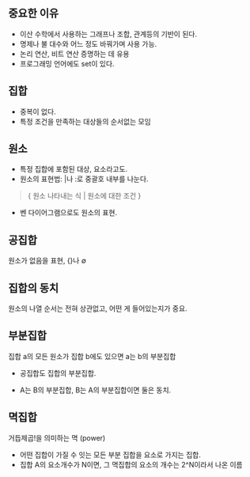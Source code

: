 ## 중요한 이유
- 이산 수학에서 사용하는 그래프나 조합, 관계등의 기반이 된다.
- 명제나 불 대수와 어느 정도 바꿔가며 사용 가능.
- 논리 연산, 비트 연산 증명하는 데 유용
- 프로그래밍 언어에도 set이 있다. 

## 집합
- 중복이 없다. 
- 특정 조건을 만족하는 대상들의 순서없는 모임

## 원소
- 특정 집합에 포함된 대상, 요소라고도.
- 원소의 표현법: |나 :로 중괄호 내부를 나눈다. 
> { 원소 나타내는 식 | 원소에 대한 조건 }
- 벤 다이어그램으로도 원소의 표현.


## 공집합
원소가 없음을 표현, {}나 ∅

## 집합의 동치
원소의 나열 순서는 전혀 상관없고, 어떤 게 들어있는지가 중요.

## 부분집합
집합 a의 모든 원소가 집합 b에도 있으면 a는 b의 부분집합
- 공집합도 집합의 부분집합.

- A는 B의 부분집합, B는 A의 부분집합이면 둘은 동치.

## 멱집합
거듭제곱!을 의미하는 멱 (power)
- 어떤 집합이 가질 수 잇는 모든 부분 집합을 요소로 가지는 집합.
- 집합 A의 요소개수가 N이면, 그 멱집합의 요소의 개수는 2^N이라서 나온 이름

